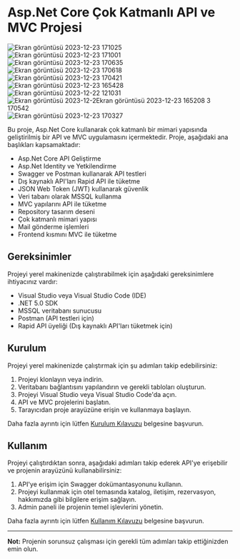 # Asp.Net Core Çok Katmanlı API ve MVC Projesi
![Ekran görüntüsü 2023-12-23 171025](https://github.com/Ademyldrrm/MyUdemyProject/assets/92265631/9df2b977-87e7-4c25-b525-93e82e12697d)
![Ekran görüntüsü 2023-12-23 171001](https://github.com/Ademyldrrm/MyUdemyProject/assets/92265631/9cf723d6-0e57-4d76-9369-8256509a77f5)
![Ekran görüntüsü 2023-12-23 170635](https://github.com/Ademyldrrm/MyUdemyProject/assets/92265631/b6a04f1c-9885-47b2-887c-6e9a9e88a83f)
![Ekran görüntüsü 2023-12-23 170618](https://github.com/Ademyldrrm/MyUdemyProject/assets/92265631/9dacb140-f91a-4a8f-bf69-333b81032f93)
![Ekran görüntüsü 2023-12-23 170421](https://github.com/Ademyldrrm/MyUdemyProject/assets/92265631/ede191a2-ce0c-49e3-9645-c4fbd9f75f77)
![Ekran görüntüsü 2023-12-23 165428](https://github.com/Ademyldrrm/MyUdemyProject/assets/92265631/a5eedb3e-e82a-4276-b905-6a38b5af4153)
![Ekran görüntüsü 2023-12-22 121031](https://github.com/Ademyldrrm/MyUdemyProject/assets/92265631/0709404e-48c3-407f-8626-20d85cfd8016)
![Ekran görüntüsü 2023-12-2![Ekran görüntüsü 2023-12-23 165208](https://github.com/Ademyldrrm/MyUdemyProject/assets/92265631/812aaf06-d243-46c6-be9d-17872cdd9dbd)
3 170542](https://github.com/Ademyldrrm/MyUdemyProject/assets/92265631/b033b2c9-dafd-4090-86c1-0f68299ba482)
![Ekran görüntüsü 2023-12-23 170327](https://github.com/Ademyldrrm/MyUdemyProject/assets/92265631/495178f0-afe4-4024-927f-55a6fb604215)






Bu proje, Asp.Net Core kullanarak çok katmanlı bir mimari yapısında geliştirilmiş bir API ve MVC uygulamasını içermektedir. Proje, aşağıdaki ana başlıkları kapsamaktadır:

- Asp.Net Core API Geliştirme
- Asp.Net Identity ve Yetkilendirme
- Swagger ve Postman kullanarak API testleri
- Dış kaynaklı API'ları Rapid API ile tüketme
- JSON Web Token (JWT) kullanarak güvenlik
- Veri tabanı olarak MSSQL kullanma
- MVC yapılarını API ile tüketme
- Repository tasarım deseni
- Çok katmanlı mimari yapısı
- Mail gönderme işlemleri
- Frontend kısmını MVC ile tüketme

## Gereksinimler

Projeyi yerel makinenizde çalıştırabilmek için aşağıdaki gereksinimlere ihtiyacınız vardır:

- Visual Studio veya Visual Studio Code (IDE)
- .NET 5.0 SDK
- MSSQL veritabanı sunucusu
- Postman (API testleri için)
- Rapid API üyeliği (Dış kaynaklı API'ları tüketmek için)

## Kurulum

Projeyi yerel makinenizde çalıştırmak için şu adımları takip edebilirsiniz:

1. Projeyi klonlayın veya indirin.
2. Veritabanı bağlantısını yapılandırın ve gerekli tabloları oluşturun.
3. Projeyi Visual Studio veya Visual Studio Code'da açın.
4. API ve MVC projelerini başlatın.
5. Tarayıcıdan proje arayüzüne erişin ve kullanmaya başlayın.

Daha fazla ayrıntı için lütfen [Kurulum Kılavuzu](/docs/Kurulum-Kilavuzu.md) belgesine başvurun.

## Kullanım

Projeyi çalıştırdıktan sonra, aşağıdaki adımları takip ederek API'ye erişebilir ve projenin arayüzünü kullanabilirsiniz:

1. API'ye erişim için Swagger dokümantasyonunu kullanın.
2. Projeyi kullanmak için otel temasında katalog, iletişim, rezervasyon, hakkımızda gibi bilgilere erişim sağlayın.
3. Admin paneli ile projenin temel işlevlerini yönetin.

Daha fazla ayrıntı için lütfen [Kullanım Kılavuzu](/docs/Kullanim-Kilavuzu.md) belgesine başvurun.

---

**Not:** Projenin sorunsuz çalışması için gerekli tüm adımları takip ettiğinizden emin olun.

